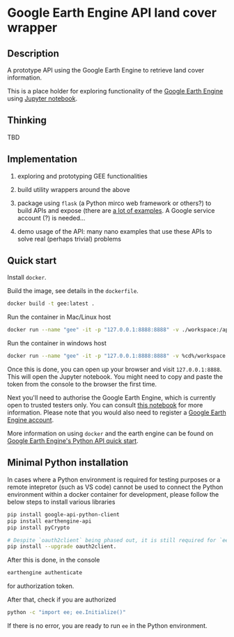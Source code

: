 # Google Earth Engine API land cover wrapper

## Description

A prototype API using the Google Earth Engine to retrieve land cover information.

This is a place holder for exploring functionality of the [Google Earth Engine](https://earthengine.google.com) using [Jupyter notebook](https://jupyter.org).

## Thinking

TBD

## Implementation

1. exploring and prototyping GEE functionalities

2. build utility wrappers around the above

3. package using `flask` (a Python mirco web framework or others?) to build APIs and expose (there are [a lot of examples](https://github.com/google/earthengine-api/tree/master/demos). A Google service account (?) is needed...

4. demo usage of the API: many nano examples that use these APIs to solve real (perhaps trivial) problems

## Quick start

Install `docker`.

Build the image, see details in the `dockerfile`.

```bash
docker build -t gee:latest .
```

Run the container in Mac/Linux host

```bash
docker run --name "gee" -it -p "127.0.0.1:8888:8888" -v ./workspace:/app gee
```

Run the container in windows host

```bash
docker run --name "gee" -it -p "127.0.0.1:8888:8888" -v %cd%/workspace:/app gee
```

Once this is done, you can open up your browser and visit `127.0.0.1:8888`. This will open the Jupyter notebook. You might need to copy and paste the token from the console to the browser the first time.

Next you'll need to authorise the Google Earth Engine, which is currently open to trusted testers only. You can consult [this notebook](https://github.com/google/earthengine-api/blob/master/python/examples/ipynb/authorize_notebook_server.ipynb) for more information.
Please note that you would also need to register a [Google Earth Engine account](https://code.earthengine.google.com/).

More information on using `docker` and the earth engine can be found on [Google Earth Engine's Python API quick start](https://developers.google.com/earth-engine/python_install-datalab-local).

## Minimal Python installation

In cases where a Python environment is required for testing purposes or a remote intepretor (such as VS code) cannot be used to connect the Python environment within a docker container for development, please follow the below steps to install various libraries

```bash
pip install google-api-python-client
pip install earthengine-api
pip install pyCrypto

# Despite `oauth2client` being phased out, it is still required for `ee` to work.
pip install --upgrade oauth2client.
```

After this is done, in the console

```bash
earthengine authenticate
```

for authorization token.

After that, check if you are authorized

```bash
python -c "import ee; ee.Initialize()"
```

If there is no error, you are ready to run `ee` in the Python environment.